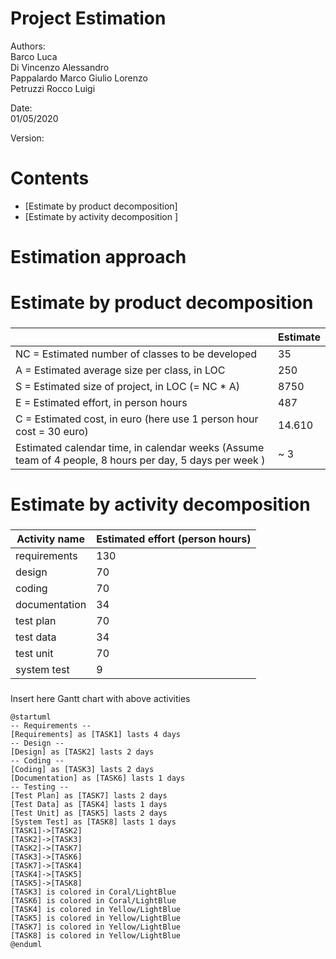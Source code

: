 # Project Estimation  

Authors:<br />
Barco Luca<br />Di Vincenzo Alessandro<br />Pappalardo Marco Giulio Lorenzo<br />Petruzzi Rocco Luigi<br />

Date:<br />01/05/2020

Version:

# Contents



- [Estimate by product decomposition]
- [Estimate by activity decomposition ]



# Estimation approach

# Estimate by product decomposition



### 

|             | Estimate                        |             
| ----------- | ------------------------------- |  
| NC =  Estimated number of classes to be developed   | 35 |             
| A = Estimated average size per class, in LOC    | 250| 
| S = Estimated size of project, in LOC (= NC * A) | 8750 |
| E = Estimated effort, in person hours  | 487 |   
| C = Estimated cost, in euro (here use 1 person hour cost = 30 euro) | 14.610 | 
| Estimated calendar time, in calendar weeks (Assume team of 4 people, 8 hours per day, 5 days per week ) | ~ 3|               


# Estimate by activity decomposition



### 

|         Activity name    | Estimated effort (person hours)   |             
| ----------- | ------------------------------- | 
| requirements | 130 |
| design | 70 |
| coding | 70 |
| documentation | 34 |
| test plan | 70 |
| test data | 34 |
| test unit | 70 |
| system test | 9 |

###
Insert here Gantt chart with above activities

```plantuml
@startuml
-- Requirements --
[Requirements] as [TASK1] lasts 4 days
-- Design --
[Design] as [TASK2] lasts 2 days
-- Coding --
[Coding] as [TASK3] lasts 2 days
[Documentation] as [TASK6] lasts 1 days
-- Testing --
[Test Plan] as [TASK7] lasts 2 days
[Test Data] as [TASK4] lasts 1 days
[Test Unit] as [TASK5] lasts 2 days
[System Test] as [TASK8] lasts 1 days
[TASK1]->[TASK2]
[TASK2]->[TASK3]
[TASK2]->[TASK7]
[TASK3]->[TASK6]
[TASK7]->[TASK4]
[TASK4]->[TASK5]
[TASK5]->[TASK8]
[TASK3] is colored in Coral/LightBlue
[TASK6] is colored in Coral/LightBlue
[TASK4] is colored in Yellow/LightBlue
[TASK5] is colored in Yellow/LightBlue
[TASK7] is colored in Yellow/LightBlue
[TASK8] is colored in Yellow/LightBlue
@enduml
```

